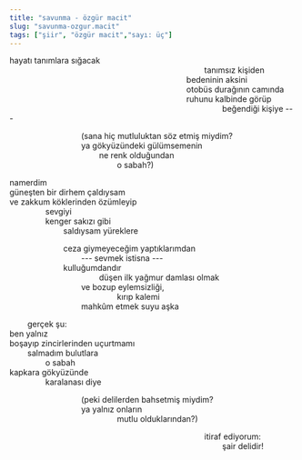 ```yaml
---
title: "savunma - özgür macit"
slug: "savunma-ozgur.macit"
tags: ["şiir", "özgür macit","sayı: üç"]
---
```



hayatı tanımlara sığacak\
                                                                                       tanımsız
kişiden\
                                                                               bedeninin
aksini\
                                                                               otobüs
durağının camında\
                                                                               ruhunu
kalbinde görüp\
                                                                                               beğendiği
kişiye ---

                                (sana hiç mutluluktan söz etmiş miydim?\
                                ya gökyüzündeki gülümsemenin\
                                        ne renk olduğundan\
                                                o sabah?)

namerdim\
güneşten bir dirhem çaldıysam\
ve zakkum köklerinden özümleyip\
                sevgiyi\
                kenger sakızı gibi\
                        saldıysam yüreklere

                        ceza giymeyeceğim yaptıklarımdan\
                                --- sevmek istisna ---\
                        kulluğumdandır\
                                        düşen ilk yağmur damlası olmak\
                                ve bozup eylemsizliği,\
                                                kırıp kalemi\
                                mahkûm etmek suyu aşka

        gerçek şu:\
ben yalnız\
boşayıp zincirlerinden uçurtmamı\
        salmadım bulutlara\
                o sabah\
kapkara gökyüzünde\
                karalanası diye

                                (peki delilerden bahsetmiş miydim?\
                                ya yalnız onların\
                                                mutlu olduklarından?)

                                                                                       itiraf
ediyorum:\
                                                                                               şair delidir!
